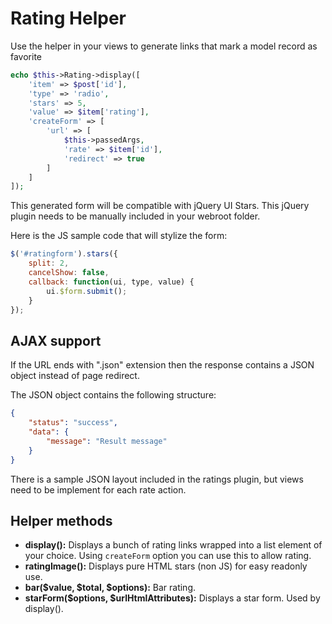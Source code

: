 Rating Helper
=============

Use the helper in your views to generate links that mark a model record as favorite

```php
echo $this->Rating->display([
	'item' => $post['id'],
	'type' => 'radio',
	'stars' => 5,
	'value' => $item['rating'],
	'createForm' => [
		'url' => [
			$this->passedArgs, 
			'rate' => $item['id'],
			'redirect' => true
		]
	]
]);
```

This generated form will be compatible with jQuery UI Stars. This jQuery plugin needs to be manually included in your webroot folder.

Here is the JS sample code that will stylize the form:

```js
$('#ratingform').stars({
	split: 2,
	cancelShow: false,
	callback: function(ui, type, value) {
		ui.$form.submit();
	}
});
```

AJAX support
------------

If the URL ends with ".json" extension then the response contains a JSON object instead of page redirect.

The JSON object contains the following structure:

```json
{
	"status": "success",
	"data": {
		"message": "Result message"
	}
}
```

There is a sample JSON layout included in the ratings plugin, but views need to be implement for each rate action.

Helper methods
--------------

* **display():** Displays a bunch of rating links wrapped into a list element of your choice. Using `createForm` option you can use this to allow rating.
* **ratingImage():** Displays pure HTML stars (non JS) for easy readonly use.
* **bar($value, $total, $options):** Bar rating.
* **starForm($options, $urlHtmlAttributes):** Displays a star form. Used by display().

